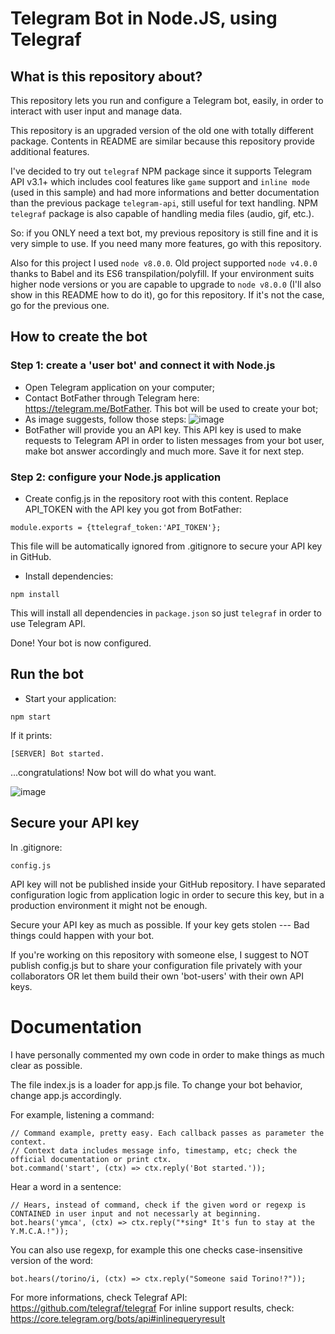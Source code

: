 # Telegram Bot in Node.JS, using Telegraf

## What is this repository about?
This repository lets you run and configure a Telegram bot, easily, in order to interact with user input and manage data.

This repository is an upgraded version of the old one with totally different package. Contents in README are similar because this repository provide additional features.

I've decided to try out `telegraf` NPM package since it supports Telegram API v3.1+ which includes cool features like `game` support and `inline mode` (used in this sample) and had more informations and better documentation than the previous package `telegram-api`, still useful for text handling. NPM `telegraf` package is also capable of handling media files (audio, gif, etc.).

So: if you ONLY need a text bot, my previous repository is still fine and it is very simple to use.
If you need many more features, go with this repository.

Also for this project I used `node v8.0.0`. Old project supported `node v4.0.0` thanks to Babel and its ES6 transpilation/polyfill. If your environment suits higher node versions or you are capable to upgrade to `node v8.0.0` (I'll also show in this README how to do it), go for this repository. If it's not the case, go for the previous one.

## How to create the bot

### Step 1: create a 'user bot' and connect it with Node.js
- Open Telegram application on your computer;
- Contact BotFather through Telegram here: https://telegram.me/BotFather. This bot will be used to create your bot;
- As image suggests, follow those steps:
![image](http://i.imgur.com/POZq2tq.png)
- BotFather will provide you an API key. This API key is used to make requests to Telegram API in order to listen messages from your bot user, make bot answer accordingly and much more. Save it for next step.

### Step 2: configure your Node.js application
- Create config.js in the repository root with this content. Replace API_TOKEN with the API key you got from BotFather:
```
module.exports = {ttelegraf_token:'API_TOKEN'};
```
This file will be automatically ignored from .gitignore to secure your API key in GitHub.


- Install dependencies:
```
npm install
```
This will install all dependencies in `package.json` so just `telegraf` in order to use Telegram API.

Done! Your bot is now configured.

## Run the bot
- Start your application:
```
npm start
```
If it prints:
```
[SERVER] Bot started.
```
...congratulations! Now bot will do what you want.

![image](http://i.imgur.com/v6fmG6f.png)

## Secure your API key
In .gitignore:
```
config.js
```
API key will not be published inside your GitHub repository.
I have separated configuration logic from application logic in order to secure this key, but in a production environment it might not be enough.

Secure your API key as much as possible.
If your key gets stolen --- Bad things could happen with your bot.

If you're working on this repository with someone else, I suggest to NOT publish config.js but to share your configuration file privately with your collaborators OR let them build their own 'bot-users' with their own API keys.

# Documentation
I have personally commented my own code in order to make things as much clear as possible.

The file index.js is a loader for app.js file. To change your bot behavior, change app.js accordingly.

For example, listening a command:
```
// Command example, pretty easy. Each callback passes as parameter the context.
// Context data includes message info, timestamp, etc; check the official documentation or print ctx.
bot.command('start', (ctx) => ctx.reply('Bot started.'));
```

Hear a word in a sentence:
```
// Hears, instead of command, check if the given word or regexp is CONTAINED in user input and not necessarly at beginning.
bot.hears('ymca', (ctx) => ctx.reply("*sing* It's fun to stay at the Y.M.C.A.!"));
```

You can also use regexp, for example this one checks case-insensitive version of the word:
```
bot.hears(/torino/i, (ctx) => ctx.reply("Someone said Torino!?"));
```

For more informations, check Telegraf API: https://github.com/telegraf/telegraf
For inline support results, check: https://core.telegram.org/bots/api#inlinequeryresult